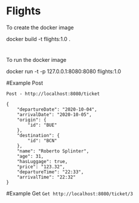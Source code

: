 # Flights


To create the docker image

docker build -t flights:1.0 .
#
To run the docker image

docker run -t -p 127.0.0.1:8080:8080 flights:1.0


#Example Post

```Post - http://localhost:8080/ticket```

```
{
    "departureDate": "2020-10-04",
    "arrivalDate": "2020-10-05",
    "origin": {
        "id": "BUE"
    },
    "destination": {
        "id": "BCN"
    },
    "name": "Roberto Splinter",
    "age": 31,
    "hasLuggage": true,
    "price": "123.32",
    "departureTime": "22:33",
    "arrivalTime": "22:32"
}
```


#Example Get
```Get http://localhost:8080/ticket/3```